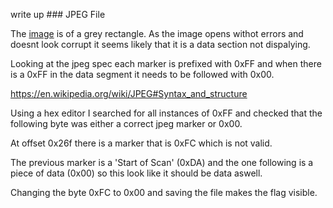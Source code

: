 write up ### JPEG File

The [image](tktk-892009a0993d079214efa167cda2e7afc85e6b9cb38588cba9dab23eb6eb3d46) is of a grey rectangle.  As the image opens withot errors and doesnt look corrupt it seems likely that it is a data section not dispalying.

Looking at the jpeg spec each marker is prefixed with 0xFF and when there is a 0xFF in the data segment it needs to be followed with 0x00.

https://en.wikipedia.org/wiki/JPEG#Syntax_and_structure

Using a hex editor I searched for all instances of 0xFF and checked that the following byte was either a correct jpeg marker or 0x00.

At offset 0x26f there is a marker that is 0xFC which is not valid.

The previous marker is a 'Start of Scan' (0xDA) and the one following is a piece of data (0x00) so this look like it should be data aswell.

Changing the byte 0xFC to 0x00 and saving the file makes the flag visible.

